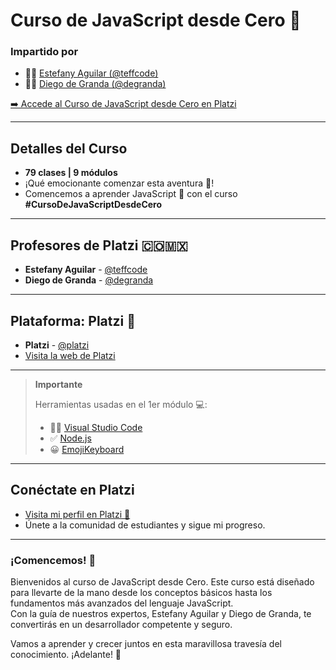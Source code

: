 # Curso de JavaScript desde Cero 💚

### Impartido por
- 👩‍💻 [Estefany Aguilar (@teffcode)](https://github.com/teffcode)
- 🧑‍💻 [Diego de Granda (@degranda)](https://github.com/degranda)

[➡️ Accede al Curso de JavaScript desde Cero en Platzi](https://platzi.com/cursos/javascript-fundamentos/)

---

## Detalles del Curso
- **79 clases | 9 módulos**
- ¡Qué emocionante comenzar esta aventura 🚀!
- Comencemos a aprender JavaScript 💛 con el curso **#CursoDeJavaScriptDesdeCero**

---

## Profesores de Platzi 🇨🇴🇲🇽
- **Estefany Aguilar** - [@teffcode](https://twitter.com/teffcode)
- **Diego de Granda** - [@degranda](https://twitter.com/degranda)

---

## Plataforma: Platzi 💚
- **Platzi** - [@platzi](https://twitter.com/platzi)
- [Visita la web de Platzi](https://platzi.com/new-home/)

---

> **Importante**
>
> Herramientas usadas en el 1er módulo 💻:
> - 👩‍💻 [Visual Studio Code](https://code.visualstudio.com/)
> - ✅ [Node.js](https://nodejs.org/en)
> - 😀 [EmojiKeyboard](https://emojikeyboard.top/)

---

## Conéctate en Platzi
- [Visita mi perfil en Platzi 💚](https://platzi.com/p/julianacastilloaraujo/)
- Únete a la comunidad de estudiantes y sigue mi progreso.

---

### ¡Comencemos! 🚀

Bienvenidos al curso de JavaScript desde Cero. Este curso está diseñado para llevarte de la mano desde los conceptos básicos hasta los fundamentos más avanzados del lenguaje JavaScript.<br>
Con la guía de nuestros expertos, Estefany Aguilar y Diego de Granda, te convertirás en un desarrollador competente y seguro.

Vamos a aprender y crecer juntos en esta maravillosa travesía del conocimiento. ¡Adelante! 💪
